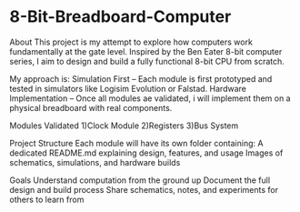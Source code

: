 # 8-Bit-Breadboard-Computer

About
This project is my attempt to explore how computers work fundamentally at the gate level.
Inspired by the Ben Eater 8-bit computer series, I aim to design and build a fully functional 8-bit CPU from scratch.

My approach is:
Simulation First – Each module is first prototyped and tested in simulators like Logisim Evolution or Falstad.
Hardware Implementation – Once all modules ae validated, i will implement them on a physical breadboard with real components.

Modules Validated
1)Clock Module
2)Registers
3)Bus System

Project Structure
Each module will have its own folder containing:
A dedicated README.md explaining design, features, and usage
Images of schematics, simulations, and hardware builds

Goals
Understand computation from the ground up
Document the full design and build process
Share schematics, notes, and experiments for others to learn from
